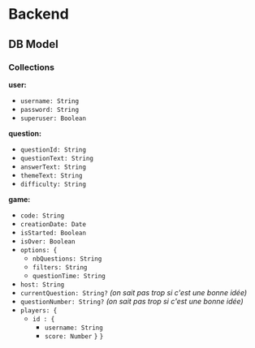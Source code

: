 <!-- backend/README.md -->

# Backend

## DB Model

### Collections

**user:**
- `username: String`
- `password: String`
- `superuser: Boolean`

**question:**
- `questionId: String`
- `questionText: String`
- `answerText: String`
- `themeText: String`
- `difficulty: String`

**game:**
- `code: String`
- `creationDate: Date`
- `isStarted: Boolean`
- `isOver: Boolean`
- `options: {`
  - `nbQuestions: String`
  - `filters: String`
  - `questionTime: String`
- `host: String`
- `currentQuestion: String?` _(on sait pas trop si c'est une bonne idée)_
- `questionNumber: String?` _(on sait pas trop si c'est une bonne idée)_
- `players: {`
  - `id : {` 
    - `username: String`
    - `score: Number`
      `}`
    `}`


  
